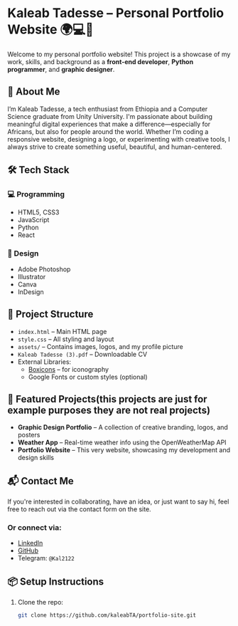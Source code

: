 # Kaleab Tadesse – Personal Portfolio Website 🌍💻🎨

Welcome to my personal portfolio website! This project is a showcase of my work, skills, and background as a **front-end developer**, **Python programmer**, and **graphic designer**.

## 🚀 About Me

I’m Kaleab Tadesse, a tech enthusiast from Ethiopia and a Computer Science graduate from Unity University. I'm passionate about building meaningful digital experiences that make a difference—especially for Africans, but also for people around the world. Whether I’m coding a responsive website, designing a logo, or experimenting with creative tools, I always strive to create something useful, beautiful, and human-centered.

## 🛠 Tech Stack

### 💻 Programming
- HTML5, CSS3
- JavaScript
- Python
- React

### 🎨 Design
- Adobe Photoshop
- Illustrator
- Canva
- InDesign

## 📁 Project Structure

- `index.html` – Main HTML page
- `style.css` – All styling and layout
- `assets/` – Contains images, logos, and my profile picture
- `Kaleab Tadesse (3).pdf` – Downloadable CV
- External Libraries:
  - [Boxicons](https://boxicons.com/) – for iconography
  - Google Fonts or custom styles (optional)

## 📸 Featured Projects(this projects are just for example purposes they are not real projects)

- **Graphic Design Portfolio** – A collection of creative branding, logos, and posters
- **Weather App** – Real-time weather info using the OpenWeatherMap API
- **Portfolio Website** – This very website, showcasing my development and design skills

## 📬 Contact Me

If you're interested in collaborating, have an idea, or just want to say hi, feel free to reach out via the contact form on the site.

### Or connect via:
- [LinkedIn](https://www.linkedin.com/in/kaleab-tadesse)
- [GitHub](https://github.com/kaleabTA)
- Telegram: `@Kal2122`

## 📦 Setup Instructions

1. Clone the repo:
   ```bash
   git clone https://github.com/kaleabTA/portfolio-site.git
